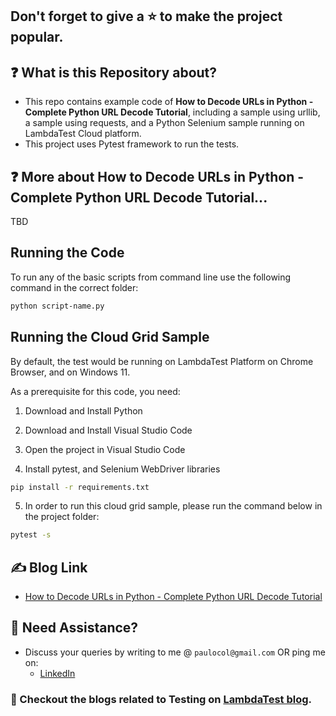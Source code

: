 ## Don't forget to give a :star: to make the project popular.

## :question: What is this Repository about?

- This repo contains example code of **How to Decode URLs in Python - Complete Python URL Decode Tutorial**, including a sample using urllib, a sample using requests, and a Python Selenium sample running on LambdaTest Cloud platform.
- This project uses Pytest framework to run the tests.

## :question: More about How to Decode URLs in Python - Complete Python URL Decode Tutorial...
TBD

## Running the Code

To run any of the basic scripts from command line use the following command in the correct folder:
```bash
python script-name.py
```

## Running the Cloud Grid Sample

By default, the test would be running on LambdaTest Platform on Chrome Browser, and on Windows 11.

As a prerequisite for this code, you need:
1. Download and Install Python

2. Download and Install Visual Studio Code

3. Open the project in Visual Studio Code

4. Install pytest, and Selenium WebDriver libraries
```bash
pip install -r requirements.txt
```

5. In order to run this cloud grid sample, please run the command below in the project folder:
```bash
pytest -s
```

## :writing_hand: Blog Link

- [How to Decode URLs in Python - Complete Python URL Decode Tutorial](TBD)

## 🧬 Need Assistance?

- Discuss your queries by writing to me @ `paulocol@gmail.com`
  OR ping me on:
    - [LinkedIn](https://www.linkedin.com/in/pcesar/)

### :thought_balloon: Checkout the blogs related to Testing on [LambdaTest blog](https://www.lambdatest.com/blog/author/paulocoliveira/).